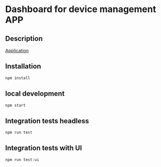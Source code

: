 # Dashboard for device management APP

## Description
[Application](https://device.adaptable.app/)

## Installation
```bash
npm install
```

## local development
```bash
npm start
```

## Integration tests headless
```bash
npm run test
```

## Integration tests with UI
```bash
npm run test:ui
```
